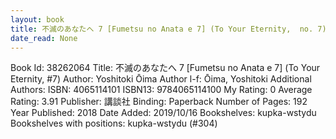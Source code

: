 ```yaml
---
layout: book
title: 不滅のあなたへ 7 [Fumetsu no Anata e 7] (To Your Eternity,  no. 7)
date_read: None
---
```


Book Id: 38262064
Title: 不滅のあなたへ 7 [Fumetsu no Anata e 7] (To Your Eternity, #7)
Author: Yoshitoki Ōima
Author l-f: Ōima, Yoshitoki
Additional Authors: 
ISBN: 4065114101
ISBN13: 9784065114100
My Rating: 0
Average Rating: 3.91
Publisher: 講談社
Binding: Paperback
Number of Pages: 192
Year Published: 2018
Date Added: 2019/10/16
Bookshelves: kupka-wstydu
Bookshelves with positions: kupka-wstydu (#304)

